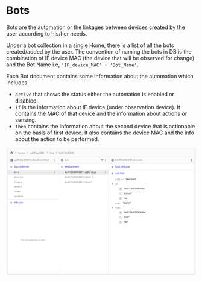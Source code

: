 # Bots



Bots are the automation or the linkages between devices created by the user according to his/her needs. 

Under a bot collection in a single Home, there is a list of all the bots created/added by the user. The convention of naming the bots in DB is the combination of IF device MAC \(the device that will be observed for change\) and the Bot Name i.e, `'IF_device_MAC' + 'Bot_Name'`.

Each Bot document contains some information about the automation which includes:

* `active` that shows the status either the automation is enabled or disabled.
* `if` is the information about IF device \(under observation device\). It contains the MAC of that device and the information about actions or sensing.
* `then` contains the information about the second device that is actionable on the basis of first device. It also contains the device MAC and the info about the action to be performed.

![](../../../../../.gitbook/assets/image%20%2825%29.png)

